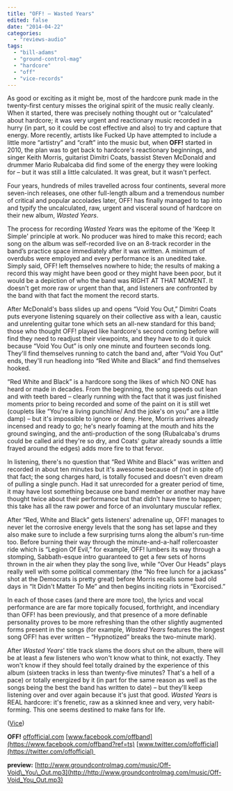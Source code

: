 ```yaml
---
title: "OFF! – Wasted Years"
edited: false
date: "2014-04-22"
categories:
  - "reviews-audio"
tags:
  - "bill-adams"
  - "ground-control-mag"
  - "hardcore"
  - "off"
  - "vice-records"
---
```


As good or exciting as it might be, most of the hardcore punk made in the twenty-first century misses the original spirit of the music really cleanly. When it started, there was precisely nothing thought out or “calculated” about hardcore; it was very urgent and reactionary music recorded in a hurry (in part, so it could be cost effective and also) to try and capture that energy. More recently, artists like Fucked Up have attempted to include a little more “artistry” and “craft” into the music but, when **OFF!** started in 2010, the plan was to get back to hardcore's reactionary beginnings, and singer Keith Morris, guitarist Dimitri Coats, bassist Steven McDonald and drummer Mario Rubalcaba did find some of the energy they were looking for – but it was still a little calculated. It was great, but it wasn't perfect.

Four years, hundreds of miles travelled across four continents, several more seven-inch releases, one other full-length album and a tremendous number of critical and popular accolades later, OFF! has finally managed to tap into and typify the uncalculated, raw, urgent and visceral sound of hardcore on their new album, _Wasted Years_.

The process for recording _Wasted Years_ was the epitome of the 'Keep It Simple' principle at work. No producer was hired to make this record; each song on the album was self-recorded live on an 8-track recorder in the band’s practice space immediately after it was written. A minimum of overdubs were employed and every performance is an unedited take. Simply said, OFF! left themselves nowhere to hide; the results of making a record this way might have been good or they might have been poor, but it would be a depiction of who the band was RIGHT AT THAT MOMENT. It doesn't get more raw or urgent than that, and listeners are confronted by the band with that fact the moment the record starts.

After McDonald's bass slides up and opens “Void You Out,” Dimitri Coats puts everyone listening squarely on their collective ass with a lean, caustic and unrelenting guitar tone which sets an all-new standard for this band; those who thought OFF! played like hardcore's second coming before will find they need to readjust their viewpoints, and they have to do it quick because “Void You Out” is only one minute and fourteen seconds long. They'll find themselves running to catch the band and, after “Void You Out” ends, they'll run headlong into “Red White and Black” and find themselves hooked.

“Red White and Black” is a hardcore song the likes of which NO ONE has heard or made in decades. From the beginning, the song speeds out lean and with teeth bared – clearly running with the fact that it was just finished moments prior to being recorded and some of the paint on it is still wet (couplets like “You're a living punchline/ And the joke's on you” are a little damp) – but it's impossible to ignore or deny. Here, Morris arrives already incensed and ready to go; he's nearly foaming at the mouth and hits the ground swinging, and the anti-production of the song (Rubalcaba's drums could be called arid they're so dry, and Coats' guitar already sounds a little frayed around the edges) adds more fire to that fervor.

In listening, there's no question that “Red White and Black” was written and recorded in about ten minutes but it's awesome because of (not in spite of) that fact; the song charges hard, is totally focused and doesn't even dream of pulling a single punch. Had it sat unrecorded for a greater period of time, it may have lost something because one band member or another may have thought twice about their performance but that didn't have time to happen; this take has all the raw power and force of an involuntary muscular reflex.

After “Red, White and Black” gets listeners' adrenaline up, OFF! manages to never let the corrosive energy levels that the song has set lapse and they also make sure to include a few surprising turns along the album's run-time too. Before burning their way through the minute-and-a-half rollercoaster ride which is “Legion Of Evil,” for example, OFF! lumbers its way through a stomping, Sabbath-esque intro guaranteed to get a few sets of horns thrown in the air when they play the song live, while “Over Our Heads” plays really well with some political commentary (the “No free lunch for a jackass” shot at the Democrats is pretty great) before Morris recalls some bad old days in “It Didn't Matter To Me” and then begins inciting riots in “Exorcised.”

In each of those cases (and there are more too), the lyrics and vocal performance are are far more topically focused, forthright, and incendiary than OFF! has been previously, and that presence of a more definable personality proves to be more refreshing than the other slightly augmented forms present in the songs (for example, _Wasted Years_ features the longest song OFF! has ever written – “Hypnotized” breaks the two-minute mark).

After _Wasted Years_' title track slams the doors shut on the album, there will be at least a few listeners who won't know what to think, not exactly. They won't know if they should feel totally drained by the experience of this album (sixteen tracks in less than twenty-five minutes? That's a hell of a pace) or totally energized by it (in part for the same reason as well as the songs being the best the band has written to date) – but they'll keep listening over and over again because it's just that good. _Wasted Years_ is REAL hardcore: it's frenetic, raw as a skinned knee and very, very habit-forming. This one seems destined to make fans for life.

([Vice](http://www.vicerecords.com/))

**OFF!** [offofficial.com](http://offofficial.com/) [www.facebook.com/offband](https://www.facebook.com/offband?ref=ts) [www.twitter.com/offofficial](https://twitter.com/offofficial) 

**preview:** [http://www.groundcontrolmag.com/music/Off-Void\_You\_Out.mp3](http://http://www.groundcontrolmag.com/music/Off-Void_You_Out.mp3)
